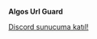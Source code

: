 **Algos Url Guard**

<a href="https://discord.gg/h9P5Vsy5W8" target="_blank">Discord sunucuma katıl!</a>
